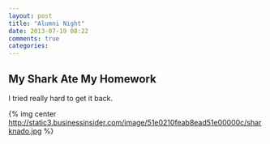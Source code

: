 ```yaml
---
layout: post
title: "Alumni Night"
date: 2013-07-19 08:22
comments: true
categories: 
---
```

My Shark Ate My Homework
------------------
I tried really hard to get it back.

{% img center http://static3.businessinsider.com/image/51e0210feab8ead51e00000c/sharknado.jpg %}